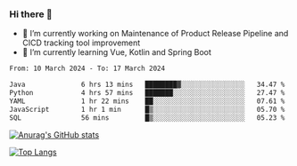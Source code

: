 ### Hi there 👋

- 🔭 I’m currently working on Maintenance of Product Release Pipeline and CICD tracking tool improvement
- 🌱 I’m currently learning Vue, Kotlin and Spring Boot

<!--START_SECTION:waka-->

```txt
From: 10 March 2024 - To: 17 March 2024

Java              6 hrs 13 mins   ████████▓░░░░░░░░░░░░░░░░   34.47 %
Python            4 hrs 57 mins   ███████░░░░░░░░░░░░░░░░░░   27.47 %
YAML              1 hr 22 mins    ██░░░░░░░░░░░░░░░░░░░░░░░   07.61 %
JavaScript        1 hr 1 min      █▒░░░░░░░░░░░░░░░░░░░░░░░   05.70 %
SQL               56 mins         █▒░░░░░░░░░░░░░░░░░░░░░░░   05.23 %
```

<!--END_SECTION:waka-->

[![Anurag's GitHub stats](https://github-readme-stats.vercel.app/api?username=yunhao981&show_icons=true&theme=solarized-dark)](https://github.com/anuraghazra/github-readme-stats)

[![Top Langs](https://github-readme-stats.vercel.app/api/top-langs/?username=yunhao981&theme=solarized-dark&layout=compact)](https://github.com/anuraghazra/github-readme-stats)

<!--
**yunhao981/yunhao981** is a ✨ _special_ ✨ repository because its `README.md` (this file) appears on your GitHub profile.

Here are some ideas to get you started:

- 🔭 I’m currently working on Maintenance of Release Pipeline and CICD tracking tool improvement
- 🌱 I’m currently learning Vue, Kotlin and Spring Boot
- 👯 I’m looking to collaborate on ...
- 🤔 I’m looking for help with ...
- 💬 Ask me about ...
- 📫 How to reach me: ...
- 😄 Pronouns: ...
- ⚡ Fun fact: ...
-->


